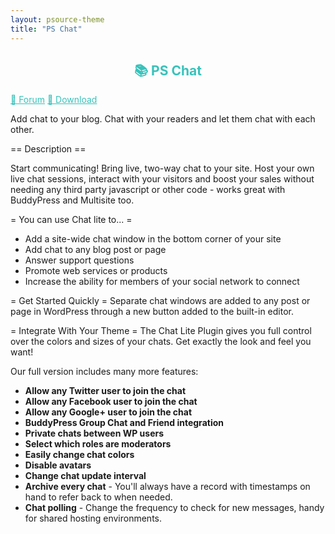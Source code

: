 ```yaml
---
layout: psource-theme
title: "PS Chat"
---
```


<h2 align="center" style="color:#38c2bb;">📚 PS Chat</h2>

<div class="menu">
  <a href="https://github.com/cp-psource/ps-chat/discussions" style="color:#38c2bb;">💬 Forum</a>
  <a href="https://github.com/cp-psource/ps-chat/releases" style="color:#38c2bb;">📝 Download</a>
</div>

Add chat to your blog. Chat with your readers and let them chat with each other.

== Description ==

Start communicating!  Bring live, two-way chat to your site.
Host your own live chat sessions, interact with your visitors and boost your
sales without needing any third party javascript or other code - works great
with BuddyPress and Multisite too.

= You can use Chat lite to... =
* Add a site-wide chat window in the bottom corner of your site
* Add chat to any blog post or page
* Answer support questions
* Promote web services or products
* Increase the ability for members of your social network to connect

= Get Started Quickly =
Separate chat windows are added  to any post or page in WordPress through a new button added to the built-in editor.  

= Integrate With Your Theme =
The Chat Lite Plugin gives you full control over the colors and sizes of your chats.  Get exactly the look and feel you want!

Our full version includes many more features:

* **Allow any Twitter user to join the chat**
* **Allow any Facebook user to join the chat**
* **Allow any Google+ user to join the chat**
* **BuddyPress Group Chat and Friend integration**
* **Private chats between WP users**
* **Select which roles are moderators**
* **Easily change chat colors**
* **Disable avatars**
* **Change chat update interval**
* **Archive every chat** - You'll always have a record with timestamps on hand to refer back to when needed.
* **Chat polling** - Change the frequency to check for new messages, handy for shared hosting environments.